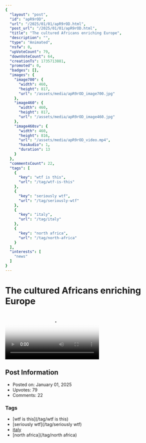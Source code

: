 ```yaml
---
{
  "layout": "post",
  "id": "apR9rOD",
  "url": "/2025/01/01/apR9rOD.html",
  "post_url": "/2025/01/01/apR9rOD.html",
  "title": "The cultured Africans enriching Europe",
  "description": "",
  "type": "Animated",
  "nsfw": 0,
  "upVoteCount": 79,
  "downVoteCount": 64,
  "creationTs": 1735713881,
  "promoted": 0,
  "badges": [],
  "images": {
    "image700": {
      "width": 460,
      "height": 817,
      "url": "/assets/media/apR9rOD_image700.jpg"
    },
    "image460": {
      "width": 460,
      "height": 817,
      "url": "/assets/media/apR9rOD_image460.jpg"
    },
    "image460sv": {
      "width": 460,
      "height": 816,
      "url": "/assets/media/apR9rOD_video.mp4",
      "hasAudio": 1,
      "duration": 13
    }
  },
  "commentsCount": 22,
  "tags": [
    {
      "key": "wtf is this",
      "url": "/tag/wtf-is-this"
    },
    {
      "key": "seriously wtf",
      "url": "/tag/seriously-wtf"
    },
    {
      "key": "italy",
      "url": "/tag/italy"
    },
    {
      "key": "north africa",
      "url": "/tag/north-africa"
    }
  ],
  "interests": [
    "news"
  ]
}
---
```


# The cultured Africans enriching Europe

<video controls playsinline loop poster="/assets/media/apR9rOD_image460.jpg">
  <source src="/assets/media/apR9rOD_video.mp4" type="video/mp4">
  Your browser does not support the video tag.
</video>

## Post Information

- Posted on: January 01, 2025
- Upvotes: 79
- Comments: 22

### Tags

- [wtf is this](/tag/wtf is this)
- [seriously wtf](/tag/seriously wtf)
- [italy](/tag/italy)
- [north africa](/tag/north africa)
